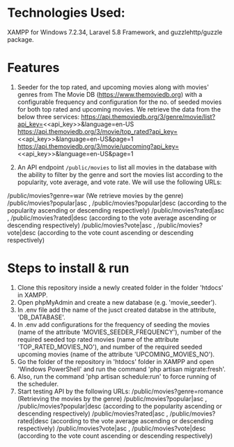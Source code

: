 # Technologies Used:
XAMPP for Windows 7.2.34, Laravel 5.8 Framework, and guzzlehttp/guzzle package.

# Features
1. Seeder for the top rated, and upcoming movies along with movies' genres from The Movie DB (https://www.themoviedb.org) with a configurable frequency and configuration for the no. of seeded movies for both top rated and upcoming movies. 
We retrieve the data from the below three services:
https://api.themoviedb.org/3/genre/movie/list?api_key=<<api_key>>&language=en-US
https://api.themoviedb.org/3/movie/top_rated?api_key=<<api_key>>&language=en-US&page=1
https://api.themoviedb.org/3/movie/upcoming?api_key=<<api_key>>&language=en-US&page=1



2. An API endpoint `/public/movies` to list all movies in the database with the ability to filter by the genre and sort the movies list according to the popularity, vote average, and vote rate. We will use the following URLs:

/public/movies?genre=war (We retrieve movies by the genre)
/public/movies?popular|asc , /public/movies?popular|desc (according to the popularity ascending or descending respectively) 
/public/movies?rated|asc , /public/movies?rated|desc (according to the vote average ascending or descending respectively)
/public/movies?vote|asc , /public/movies?vote|desc (according to the vote count ascending or descending respectively)


# Steps to install & run
1. Clone this repository inside a newly created folder in the folder 'htdocs' in XAMPP.
2. Open phpMyAdmin and create a new database (e.g. 'movie_seeder').
3. In .env file add the name of the jusct created databse in the attribute, 'DB_DATABASE'.
4. In .env add configurations for the frequency of seeding the movies (name of the attribute 'MOVIES_SEEDER_FREQUENCY'), number of the required seeded top rated movies (name of the attribute 'TOP_RATED_MOVIES_NO'), and  number of the required seeded upcoming movies (name of the attribute 'UPCOMING_MOVIES_NO').
5. Go the folder of the repository in 'htdocs' folder in XAMPP and open 'Windows PowerShell' and run the command 'php artisan migrate:fresh'.
6. Also, run the command 'php artisan schedule:run' to force running of the scheduler.
7. Start testing API by the following URLs:
/public/movies?genre=romance (Retrieving the movies by the genre)
/public/movies?popular|asc , /public/movies?popular|desc (according to the popularity ascending or descending respectively) 
/public/movies?rated|asc , /public/movies?rated|desc (according to the vote average ascending or descending respectively)
/public/movies?vote|asc , /public/movies?vote|desc (according to the vote count ascending or descending respectively)
